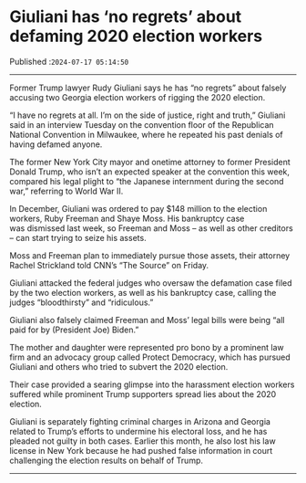 # Giuliani has ‘no regrets’ about defaming 2020 election workers

Published :`2024-07-17 05:14:50`

---

Former Trump lawyer Rudy Giuliani says he has “no regrets” about falsely accusing two Georgia election workers of rigging the 2020 election.

“I have no regrets at all. I’m on the side of justice, right and truth,” Giuliani said in an interview Tuesday on the convention floor of the Republican National Convention in Milwaukee, where he repeated his past denials of having defamed anyone.

The former New York City mayor and onetime attorney to former President Donald Trump, who isn’t an expected speaker at the convention this week, compared his legal plight to “the Japanese internment during the second war,” referring to World War II.

In December, Giuliani was ordered to pay $148 million to the election workers, Ruby Freeman and Shaye Moss. His bankruptcy case was dismissed last week, so Freeman and Moss – as well as other creditors – can start trying to seize his assets.

Moss and Freeman plan to immediately pursue those assets, their attorney Rachel Strickland told CNN’s “The Source” on Friday.

Giuliani attacked the federal judges who oversaw the defamation case filed by the two election workers, as well as his bankruptcy case, calling the judges “bloodthirsty” and “ridiculous.”

Giuliani also falsely claimed Freeman and Moss’ legal bills were being “all paid for by (President Joe) Biden.”

The mother and daughter were represented pro bono by a prominent law firm and an advocacy group called Protect Democracy, which has pursued Giuliani and others who tried to subvert the 2020 election.

Their case provided a searing glimpse into the harassment election workers suffered while prominent Trump supporters spread lies about the 2020 election.

Giuliani is separately fighting criminal charges in Arizona and Georgia related to Trump’s efforts to undermine his electoral loss, and he has pleaded not guilty in both cases. Earlier this month, he also lost his law license in New York because he had pushed false information in court challenging the election results on behalf of Trump.

---


